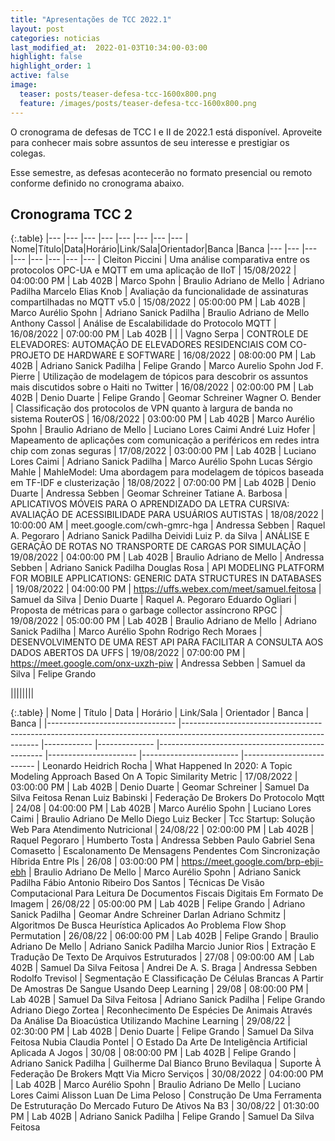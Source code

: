 ```yaml
---
title: "Apresentações de TCC 2022.1"
layout: post
categories: noticias
last_modified_at:  2022-01-03T10:34:00-03:00
highlight: false
highlight_order: 1
active: false
image:
  teaser: posts/teaser-defesa-tcc-1600x800.png
  feature: /images/posts/teaser-defesa-tcc-1600x800.png
---
```


O cronograma de defesas de TCC I e II de 2022.1 está disponível. Aproveite para conhecer mais sobre assuntos de seu interesse e prestigiar os colegas. 

Esse semestre, as defesas acontecerão no formato presencial ou remoto conforme definido no cronograma abaixo.     

## Cronograma TCC 2

{:.table}
|--- |--- |--- |--- |--- |--- |--- |--- |
Nome|Título|Data|Horário|Link/Sala|Orientador|Banca |Banca 
|--- |--- |--- |--- |--- |--- |--- |--- |
Cleiton Piccini | Uma análise comparativa entre os protocolos OPC-UA e MQTT em uma aplicação de IIoT | 15/08/2022 | 04:00:00 PM | Lab 402B | Marco Spohn | Braulio Adriano de Mello | Adriano Padilha
Marcelo Elias Knob | Avaliação da funcionalidade de assinaturas compartilhadas no MQTT v5.0 | 15/08/2022 | 05:00:00 PM | Lab 402B  | Marco Aurélio Spohn | Adriano Sanick Padilha | Braulio Adriano de Mello
Anthony Cassol | Análise de Escalabilidade do Protocolo MQTT | 16/08/2022 | 07:00:00 PM | Lab 402B |   |  | 
Vagno Serpa  | CONTROLE DE ELEVADORES: AUTOMAÇÃO DE ELEVADORES RESIDENCIAIS COM CO-PROJETO DE HARDWARE E SOFTWARE | 16/08/2022 | 08:00:00 PM | Lab 402B | Adriano Sanick Padilha | Felipe Grando | Marco Aurelio Spohn
Jod F. Pierre | Utilização de modelagem de tópicos para descobrir os assuntos mais discutidos sobre o Haiti no Twitter | 16/08/2022 | 02:00:00 PM | Lab 402B | Denio Duarte | Felipe Grando | Geomar Schreiner
Wagner O. Bender | Classificação dos protocolos de VPN quanto à largura de banda no sistema RouterOS | 16/08/2022 | 03:00:00 PM | Lab 402B | Marco Aurélio Spohn  | Braulio Adriano de Mello | Luciano Lores Caimi
André Luiz Hofer | Mapeamento de aplicações com comunicação a periféricos em redes intra chip com zonas seguras | 17/08/2022 | 03:00:00 PM | Lab 402B | Luciano Lores Caimi | Adriano Sanick Padilha | Marco Aurélio Spohn
Lucas Sérgio Mahle | MahleModel: Uma abordagem para modelagem de tópicos baseada em TF-IDF e clusterização | 18/08/2022 | 07:00:00 PM | Lab 402B | Denio Duarte | Andressa Sebben | Geomar Schreiner
Tatiane A. Barbosa | APLICATIVOS MÓVEIS PARA O APRENDIZADO DA LETRA CURSIVA: AVALIAÇÃO DE ACESSIBILIDADE PARA USUÁRIOS AUTISTAS | 18/08/2022 | 10:00:00 AM | meet.google.com/cwh-gmrc-hga | Andressa Sebben | Raquel A. Pegoraro | Adriano Sanick Padilha
Deividi Luiz P. da Silva | ANÁLISE E GERAÇÃO DE ROTAS NO TRANSPORTE DE CARGAS POR SIMULAÇÃO | 19/08/2022 | 04:00:00 PM | Lab 402B | Braulio Adriano de Mello | Andressa Sebben | Adriano Sanick Padilha
Douglas Rosa | API MODELING PLATFORM FOR MOBILE APPLICATIONS: GENERIC DATA STRUCTURES IN DATABASES | 19/08/2022 | 04:00:00 PM | https://uffs.webex.com/meet/samuel.feitosa | Samuel da Silva | Denio Duarte | Raquel A. Pegoraro
Eduardo Ogliari | Proposta de métricas para o garbage collector assíncrono RPGC | 19/08/2022 | 05:00:00 PM | Lab 402B | Braulio Adriano de Mello | Adriano Sanick Padilha | Marco Aurélio Spohn
Rodrigo Rech Moraes | DESENVOLVIMENTO DE UMA REST API PARA FACILITAR A CONSULTA AOS DADOS ABERTOS DA UFFS | 19/08/2022 | 07:00:00 PM | https://meet.google.com/onx-uxzh-piw | Andressa Sebben | Samuel da Silva | Felipe Grando


||||||||





{:.table}
| Nome                      		 | Título                                                                                                            		 | Data  		 | Horário 		 | Link/Sala                                  		 | Orientador      		 | Banca             		 | Banca               		 |
|--------------------------------    |------------------------------------------------------------------------------------------------------------------------    |------------    |--------------    |-------------------------------------------------    |----------------------    |------------------------    |--------------------------    |
Leonardo Heidrich Rocha |  What Happened In 2020: A Topic Modeling Approach Based On A Topic Similarity Metric |  17/08/2022 | 03:00:00 PM | Lab 402B |  Denio Duarte |  Geomar Schreiner |  Samuel Da Silva Feitosa
Renan Luiz Babinski |  Federação De Brokers Do Protocolo Mqtt |  24/08 | 04:00:00 PM | Lab 402B |  Marco Aurélio Spohn |  Luciano Lores Caimi |  Braulio Adriano De Mello
Diego Luiz Becker |  Tcc Startup: Solução Web Para Atendimento Nutricional |  24/08/22 | 02:00:00 PM | Lab 402B |  Raquel Pegoraro |  Humberto Tosta |  Andressa Sebben
Paulo Gabriel Sena Comasetto |  Escalonamento De Mensagens Pendentes Com Sincronização Híbrida Entre Pls |  26/08 | 03:00:00 PM | https://meet.google.com/brp-ebji-ebh |  Braulio Adriano De Mello |  Marco Aurélio Spohn |  Adriano Sanick Padilha
Fábio Antonio Ribeiro Dos Santos |  Técnicas De Visão Computacional Para Leitura De Documentos Fiscais Digitais Em Formato De Imagem |  26/08/22 | 05:00:00 PM | Lab 402B |  Felipe Grando |  Adriano Sanick Padilha |  Geomar Andre Schreiner
Darlan Adriano Schmitz |  Algoritmos De Busca Heurística Aplicados Ao Problema Flow Shop Permutation |  26/08/22 | 06:00:00 PM | Lab 402B |  Felipe Grando |  Braulio Adriano De Mello |  Adriano Sanick Padilha
Marcio Junior Rios |  Extração E Tradução De Texto De Arquivos Estruturados |  27/08 | 09:00:00 AM | Lab 402B |  Samuel Da Silva Feitosa |  Andrei De A. S. Braga |  Andressa Sebben
Rodolfo Trevisol |  Segmentação E Classificação De Células Brancas A Partir De Amostras De Sangue Usando Deep Learning |  29/08 | 08:00:00 PM | Lab 402B |  Samuel Da Silva Feitosa |  Adriano Sanick Padilha |  Felipe Grando
Adriano Diego Zortea |  Reconhecimento De Espécies De Animais Através Da Análise Da Bioacústica Utilizando Machine Learning |  29/08/22 | 02:30:00 PM | Lab 402B |  Denio Duarte |  Felipe Grando |  Samuel Da Silva Feitosa
Nubia Claudia Pontel |  O Estado Da Arte De Inteligência Artificial Aplicada A Jogos |  30/08 | 08:00:00 PM | Lab 402B |  Felipe Grando |  Adriano Sanick Padilha |  Guilherme Dal Bianco
Bruno Bevilaqua |  Suporte À Federação De Brokers Mqtt Via Micro Serviços |  30/08/2022 | 04:00:00 PM | Lab 402B |  Marco Aurélio Spohn |  Braulio Adriano De Mello |  Luciano Lores Caimi
Alisson Luan De Lima Peloso |  Construção De Uma Ferramenta De Estruturação Do Mercado Futuro De Ativos Na B3 |  30/08/22 | 01:30:00 PM | Lab 402B |  Adriano Sanick Padilha |  Felipe Grando |  Samuel Da Silva Feitosa

